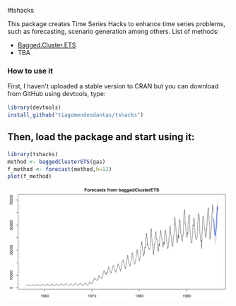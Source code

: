 #tshacks

This package creates Time Series Hacks to enhance time series problems, such as forecasting, scenario generation among others. List of methods:

- [Bagged.Cluster.ETS](Bagged.md)
- TBA

### How to use it

First, I haven't uploaded a stable version to CRAN but you can download from GitHub using devtools, type:

```r
library(devtools)
install_github("tiagomendesdantas/tshacks")
```

## Then, load the package and start using it:
```r
library(tshacks)
method <- baggedClusterETS(gas)
f_method <- forecast(method,h=12)
plot(f_method)
```

<center><img src="figures/forecast.png" alt="Forecast using BaggedClusterETS" style="width: 750px;"/></center>



